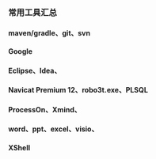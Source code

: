 ### 常用工具汇总

#### maven/gradle、git、svn

#### Google

#### Eclipse、Idea、

#### Navicat Premium 12、robo3t.exe、PLSQL

#### ProcessOn、Xmind、

#### word、ppt、excel、visio、

#### XShell


